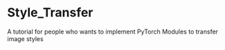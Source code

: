 # Style_Transfer
A tutorial for people who wants to implement PyTorch Modules to transfer image styles
